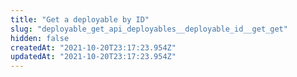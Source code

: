```yaml
---
title: "Get a deployable by ID"
slug: "deployable_get_api_deployables__deployable_id__get_get"
hidden: false
createdAt: "2021-10-20T23:17:23.954Z"
updatedAt: "2021-10-20T23:17:23.954Z"
---
```


